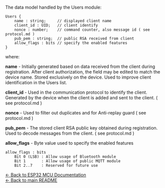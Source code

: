 
The data model handled by the Users module:

```text
Users {
    name : string;     // displayed client name
    client_id : UID;   // client identify
    nonce : number;    // command counter, also message id ( see protocol.md )
    pub_pem : string;  // public RSA received from client
    allow_flags : bits // specify the enabled features
}
```
where:

**name** - Initially generated based on data received from the client during registration. After client authorization, the field may be edited to match the device name. Stored exclusively on the device. Used to improve client identification in the Users list.

**client_id** - Used in the communication protocol to identify the client. Generated by the device when the client is added and sent to the client. ( see protocol.md )

**nonce** - Used to filter out duplicates and for Anti-replay guard ( see protocol.md )

**pub_pem** - The stored client RSA public key obtained during registration. Used to decode messages from the client. ( see protocol.md )

**allow_flags** - Byte value used to specify the enabled features
```text
allow_flags : bits
    Bit 0 (LSB) : Allow usage of Bluetooth module
    Bit 1       : Allow usage of public MQTT module
    Bit 2..7    : Reserved for future use
```

[← Back to ESP32 MCU Documentation](../esp32-mcu.md)  
[← Back to main README](../../README.md)